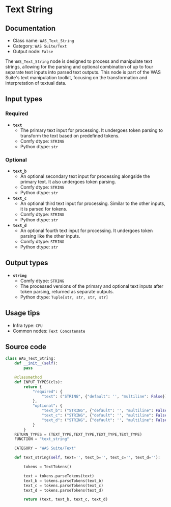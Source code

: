 # Text String
## Documentation
- Class name: `WAS_Text_String`
- Category: `WAS Suite/Text`
- Output node: `False`

The `WAS_Text_String` node is designed to process and manipulate text strings, allowing for the parsing and optional combination of up to four separate text inputs into parsed text outputs. This node is part of the WAS Suite's text manipulation toolkit, focusing on the transformation and interpretation of textual data.
## Input types
### Required
- **`text`**
    - The primary text input for processing. It undergoes token parsing to transform the text based on predefined tokens.
    - Comfy dtype: `STRING`
    - Python dtype: `str`
### Optional
- **`text_b`**
    - An optional secondary text input for processing alongside the primary text. It also undergoes token parsing.
    - Comfy dtype: `STRING`
    - Python dtype: `str`
- **`text_c`**
    - An optional third text input for processing. Similar to the other inputs, it is parsed for tokens.
    - Comfy dtype: `STRING`
    - Python dtype: `str`
- **`text_d`**
    - An optional fourth text input for processing. It undergoes token parsing like the other inputs.
    - Comfy dtype: `STRING`
    - Python dtype: `str`
## Output types
- **`string`**
    - Comfy dtype: `STRING`
    - The processed versions of the primary and optional text inputs after token parsing, returned as separate outputs.
    - Python dtype: `Tuple[str, str, str, str]`
## Usage tips
- Infra type: `CPU`
- Common nodes: `Text Concatenate`


## Source code
```python
class WAS_Text_String:
    def __init__(self):
        pass

    @classmethod
    def INPUT_TYPES(cls):
        return {
            "required": {
                "text": ("STRING", {"default": '', "multiline": False}),
            },
            "optional": {
                "text_b": ("STRING", {"default": '', "multiline": False}),
                "text_c": ("STRING", {"default": '', "multiline": False}),
                "text_d": ("STRING", {"default": '', "multiline": False}),
            }
        }
    RETURN_TYPES = (TEXT_TYPE,TEXT_TYPE,TEXT_TYPE,TEXT_TYPE)
    FUNCTION = "text_string"

    CATEGORY = "WAS Suite/Text"

    def text_string(self, text='', text_b='', text_c='', text_d=''):

        tokens = TextTokens()

        text = tokens.parseTokens(text)
        text_b = tokens.parseTokens(text_b)
        text_c = tokens.parseTokens(text_c)
        text_d = tokens.parseTokens(text_d)

        return (text, text_b, text_c, text_d)

```
